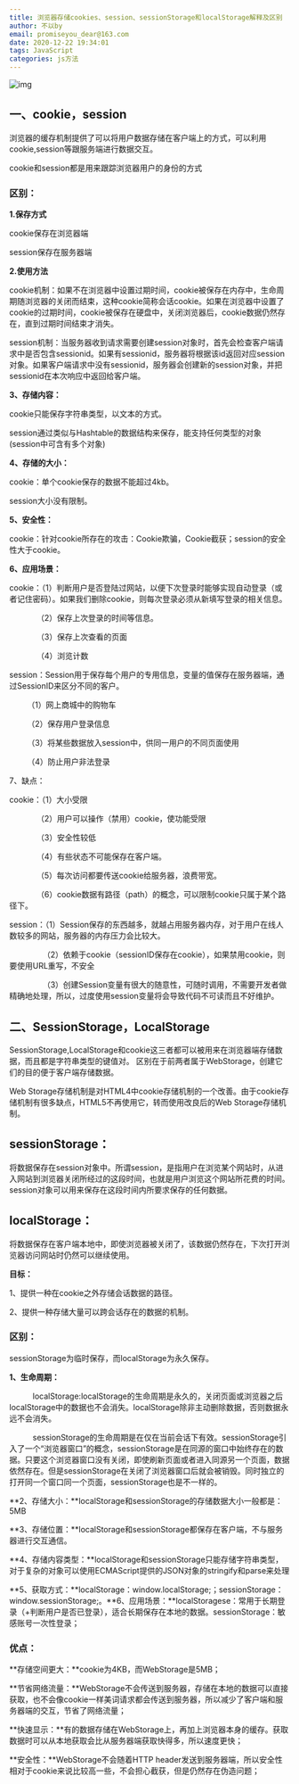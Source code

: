 ```yaml
---
title: 浏览器存储cookies、session、sessionStorage和localStorage解释及区别
author: 不以by
email: promiseyou_dear@163.com
date: 2020-12-22 19:34:01
tags: JavaScript
categories: js方法
---
```


![img](https://img-blog.csdnimg.cn/20201222191802658.png?x-oss-process=image/watermark,type_ZmFuZ3poZW5naGVpdGk,shadow_10,text_aHR0cHM6Ly9ibG9nLmNzZG4ubmV0L01lbGFuaWVfd3U=,size_16,color_FFFFFF,t_70)![点击并拖拽以移动](data:image/gif;base64,R0lGODlhAQABAPABAP///wAAACH5BAEKAAAALAAAAAABAAEAAAICRAEAOw==)

## 一、cookie，session

浏览器的缓存机制提供了可以将用户数据存储在客户端上的方式，可以利用cookie,session等跟服务端进行数据交互。

cookie和session都是用来跟踪浏览器用户的身份的方式

### **区别：**

**1.保存方式**

cookie保存在浏览器端

session保存在服务器端

**2.使用方法**

cookie机制：如果不在浏览器中设置过期时间，cookie被保存在内存中，生命周期随浏览器的关闭而结束，这种cookie简称会话cookie。如果在浏览器中设置了cookie的过期时间，cookie被保存在硬盘中，关闭浏览器后，cookie数据仍然存在，直到过期时间结束才消失。

session机制：当服务器收到请求需要创建session对象时，首先会检查客户端请求中是否包含sessionid。如果有sessionid，服务器将根据该id返回对应session对象。如果客户端请求中没有sessionid，服务器会创建新的session对象，并把sessionid在本次响应中返回给客户端。

**3、存储内容：**

cookie只能保存字符串类型，以文本的方式。

session通过类似与Hashtable的数据结构来保存，能支持任何类型的对象(session中可含有多个对象)

**4、存储的大小：**

cookie：单个cookie保存的数据不能超过4kb。

session大小没有限制。

**5、安全性：**

cookie：针对cookie所存在的攻击：Cookie欺骗，Cookie截获；session的安全性大于cookie。

**6、应用场景：**

cookie：（1）判断用户是否登陆过网站，以便下次登录时能够实现自动登录（或者记住密码）。如果我们删除cookie，则每次登录必须从新填写登录的相关信息。

　　　　（2）保存上次登录的时间等信息。

　　　　（3）保存上次查看的页面

　　　　（4）浏览计数

session：Session用于保存每个用户的专用信息，变量的值保存在服务器端，通过SessionID来区分不同的客户。

　　   （1）网上商城中的购物车

　　   （2）保存用户登录信息

　　   （3）将某些数据放入session中，供同一用户的不同页面使用

　　   （4）防止用户非法登录

7、缺点：

cookie：（1）大小受限

　　　　（2）用户可以操作（禁用）cookie，使功能受限

　　　　（3）安全性较低

　　　　（4）有些状态不可能保存在客户端。

　　　　（5）每次访问都要传送cookie给服务器，浪费带宽。

　　　　（6）cookie数据有路径（path）的概念，可以限制cookie只属于某个路径下。

session：（1）Session保存的东西越多，就越占用服务器内存，对于用户在线人数较多的网站，服务器的内存压力会比较大。

　　　　 （2）依赖于cookie（sessionID保存在cookie），如果禁用cookie，则要使用URL重写，不安全

　　　　 （3）创建Session变量有很大的随意性，可随时调用，不需要开发者做精确地处理，所以，过度使用session变量将会导致代码不可读而且不好维护。



## 二、SessionStorage，LocalStorage

SessionStorage,LocalStorage和cookie这三者都可以被用来在浏览器端存储数据，而且都是字符串类型的键值对。 区别在于前两者属于WebStorage，创建它们的目的便于客户端存储数据。

Web Storage存储机制是对HTML4中cookie存储机制的一个改善。由于cookie存储机制有很多缺点，HTML5不再使用它，转而使用改良后的Web Storage存储机制。



## sessionStorage：

将数据保存在session对象中。所谓session，是指用户在浏览某个网站时，从进入网站到浏览器关闭所经过的这段时间，也就是用户浏览这个网站所花费的时间。session对象可以用来保存在这段时间内所要求保存的任何数据。

## localStorage：

将数据保存在客户端本地中，即使浏览器被关闭了，该数据仍然存在，下次打开浏览器访问网站时仍然可以继续使用。



**目标：**

1、提供一种在cookie之外存储会话数据的路径。

2、提供一种存储大量可以跨会话存在的数据的机制。



### **区别：**

sessionStorage为临时保存，而localStorage为永久保存。

**1、生命周期：**

　　　localStorage:localStorage的生命周期是永久的，关闭页面或浏览器之后localStorage中的数据也不会消失。localStorage除非主动删除数据，否则数据永远不会消失。

　　　sessionStorage的生命周期是在仅在当前会话下有效。sessionStorage引入了一个“浏览器窗口”的概念，sessionStorage是在同源的窗口中始终存在的数据。只要这个浏览器窗口没有关闭，即使刷新页面或者进入同源另一个页面，数据依然存在。但是sessionStorage在关闭了浏览器窗口后就会被销毁。同时独立的打开同一个窗口同一个页面，sessionStorage也是不一样的。

**2、存储大小：**localStorage和sessionStorage的存储数据大小一般都是：5MB

**3、存储位置：**localStorage和sessionStorage都保存在客户端，不与服务器进行交互通信。

**4、存储内容类型：**localStorage和sessionStorage只能存储字符串类型，对于复杂的对象可以使用ECMAScript提供的JSON对象的stringify和parse来处理

**5、获取方式：**localStorage：window.localStorage;；sessionStorage：window.sessionStorage;。**6、应用场景：**localStoragese：常用于长期登录（+判断用户是否已登录），适合长期保存在本地的数据。sessionStorage：敏感账号一次性登录；



### 优点：

**存储空间更大：**cookie为4KB，而WebStorage是5MB；

**节省网络流量：**WebStorage不会传送到服务器，存储在本地的数据可以直接获取，也不会像cookie一样美词请求都会传送到服务器，所以减少了客户端和服务器端的交互，节省了网络流量；

**快速显示：**有的数据存储在WebStorage上，再加上浏览器本身的缓存。获取数据时可以从本地获取会比从服务器端获取快得多，所以速度更快；

**安全性：**WebStorage不会随着HTTP header发送到服务器端，所以安全性相对于cookie来说比较高一些，不会担心截获，但是仍然存在伪造问题；